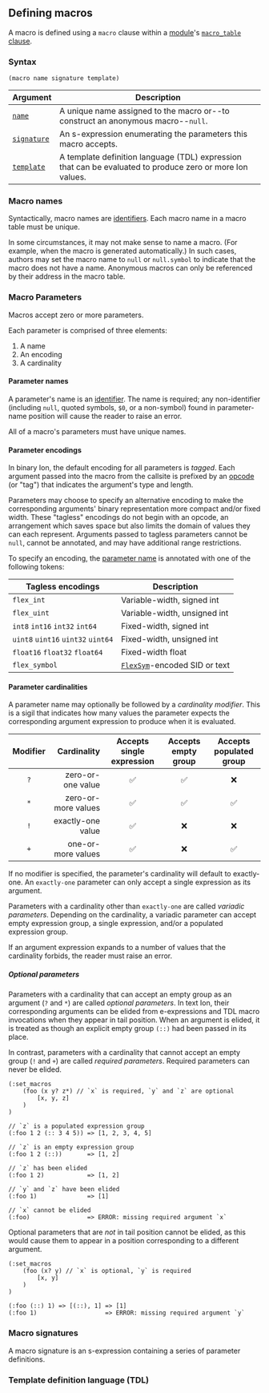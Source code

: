 ## Defining macros

A macro is defined using a `macro` clause within a [module](../modules.md)'s [`macro_table` clause](../modules.md#macro_table).

### Syntax
```ion
(macro name signature template)
```

| Argument                                        | Description                                                                                               |
|-------------------------------------------------|-----------------------------------------------------------------------------------------------------------|
| [`name`](#macro-names)                          | A unique name assigned to the macro or--to construct an anonymous macro--`null`.                          |
| [`signature`](#macro-signatures)                | An s-expression enumerating the parameters this macro accepts.                                            |
| [`template`](#template-definition-language-tdl) | A template definition language (TDL) expression that can be evaluated to produce zero or more Ion values. |

### Macro names

Syntactically, macro names are [identifiers](../modules.md#identifiers). Each macro name in a macro table must be unique.

In some circumstances, it may not make sense to name a macro. (For example, when the macro is generated automatically.) In such cases, authors may set the macro name to `null` or `null.symbol` to indicate that the macro does not have a name. Anonymous macros can only be referenced by their address in the macro table.

### Macro Parameters

Macros accept zero or more parameters.

Each parameter is comprised of three elements:
1. A name
2. An encoding
3. A cardinality

#### Parameter names

A parameter's name is an [identifier](../modules.md#identifiers). The name is required; any non-identifier (including `null`, quoted symbols, `$0`, or a non-symbol) found in parameter-name position will cause the reader to raise an error.

All of a macro's parameters must have unique names.

#### Parameter encodings

In binary Ion, the default encoding for all parameters is _tagged_. Each argument passed into the macro from the callsite is prefixed by an [opcode](../binary/opcodes.md) (or "tag") that indicates the argument's type and length.

Parameters may choose to specify an alternative encoding to make the corresponding arguments' binary representation more compact and/or fixed width. These "tagless" encodings do not begin with an opcode, an arrangement which saves space but also limits the domain of values they can each represent. Arguments passed to tagless parameters cannot be `null`, cannot be annotated, and may have additional range restrictions.

To specify an encoding, the [parameter name](#parameter-names) is annotated with one of the following tokens:

| Tagless encodings                    | Description                                                       |
|--------------------------------------|-------------------------------------------------------------------|
| `flex_int`                           | Variable-width, signed int                                        |
| `flex_uint`                          | Variable-width, unsigned int                                      |
| `int8`  `int16`   `int32`   `int64`  | Fixed-width, signed int                                           |
| `uint8` `uint16`  `uint32`  `uint64` | Fixed-width, unsigned int                                         |
| `float16` `float32` `float64`        | Fixed-width float                                                 |
| `flex_symbol`                        | [`FlexSym`](../binary/primitives/flex_sym.md)-encoded SID or text |


#### Parameter cardinalities

A parameter name may optionally be followed by a _cardinality modifier_. This is a sigil that indicates how many values the parameter expects the corresponding argument expression to produce when it is evaluated.

| Modifier |         Cardinality | Accepts single expression | Accepts empty group | Accepts populated group |
|:--------:|--------------------:|:-------------------------:|:-------------------:|:-----------------------:|
|   `?`    |   zero-or-one value |             ✅             |          ✅          |            ❌            |
|   `*`    | zero-or-more values |             ✅             |          ✅          |            ✅            |
|   `!`    |   exactly-one value |             ✅             |          ❌          |            ❌            |
|   `+`    |  one-or-more values |             ✅             |          ❌          |            ✅            |

If no modifier is specified, the parameter's cardinality will default to exactly-one.
An `exactly-one` parameter can only accept a single expression as its argument.

Parameters with a cardinality other than `exactly-one` are called _variadic parameters_.
Depending on the cardinality, a variadic parameter can accept empty expression group,
a single expression, and/or a populated expression group.

If an argument expression expands to a number of values that the cardinality forbids, the reader must raise an error.

##### Optional parameters

Parameters with a cardinality that can accept an empty group as an argument (`?` and `*`) are called
_optional parameters_. In text Ion, their corresponding arguments can be elided from e-expressions and TDL macro
invocations when they appear in tail position. When an argument is elided, it is treated as though an explicit
empty group `(::)` had been passed in its place.

In contrast, parameters with a cardinality that cannot accept an empty group (`!` and `+`) are called _required
parameters_. Required parameters can never be elided.

```ion
(:set_macros
    (foo (x y? z*) // `x` is required, `y` and `z` are optional
        [x, y, z]
    )
)

// `z` is a populated expression group
(:foo 1 2 (:: 3 4 5)) => [1, 2, 3, 4, 5]

// `z` is an empty expression group
(:foo 1 2 (::))       => [1, 2]

// `z` has been elided
(:foo 1 2)            => [1, 2]

// `y` and `z` have been elided
(:foo 1)              => [1]

// `x` cannot be elided
(:foo)                => ERROR: missing required argument `x`
```

Optional parameters that are _not_ in tail position cannot be elided, as this would
cause them to appear in a position corresponding to a different argument.

```ion
(:set_macros
    (foo (x? y) // `x` is optional, `y` is required
        [x, y]
    )
)

(:foo (::) 1) => [(::), 1] => [1]
(:foo 1)                   => ERROR: missing required argument `y`
```

### Macro signatures

A macro signature is an s-expression containing a series of parameter definitions.

<!-- TODO; grammar and examples -->

### Template definition language (TDL)

<!-- TODO -->